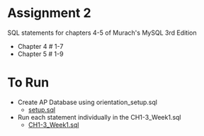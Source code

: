 # Assignment 2
SQL statements for chapters 4-5 of Murach's MySQL 3rd Edition
* Chapter 4 # 1-7
* Chapter 5 # 1-9

# To Run
* Create AP Database using orientation_setup.sql
    * [setup.sql](../database_build_files/setup.sql)
* Run each statement individually in the CH1-3_Week1.sql
    * [CH1-3_Week1.sql](Assigment2)